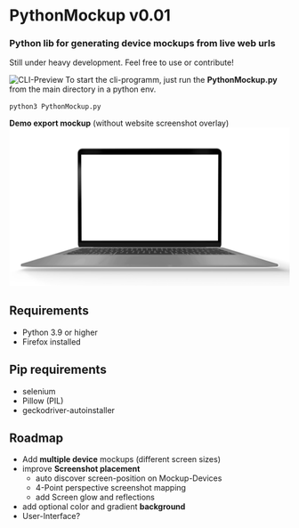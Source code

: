 # PythonMockup v0.01

### Python lib for generating device mockups from live web urls

Still under heavy development. Feel free to use or contribute!

![CLI-Preview](https://github.com/sotenck/pythonMockup/raw/main/src/DemoCLI.png)
To start the cli-programm, just run the **PythonMockup.py** from the main directory in a python env.

    python3 PythonMockup.py

**Demo export mockup** (without website screenshot overlay)
![enter image description here](https://github.com/sotenck/pythonMockup/raw/main/src/macbook_white.png)

**Requirements**
--
- Python 3.9 or higher
- Firefox installed

**Pip requirements**
--
- selenium
- Pillow (PIL)
- geckodriver-autoinstaller

**Roadmap**
--
- Add **multiple device** mockups (different screen sizes)
- improve **Screenshot placement**
    - auto discover screen-position on Mockup-Devices
    - 4-Point perspective screenshot mapping
    - add Screen glow and reflections
- add optional color and gradient **background**
- User-Interface?